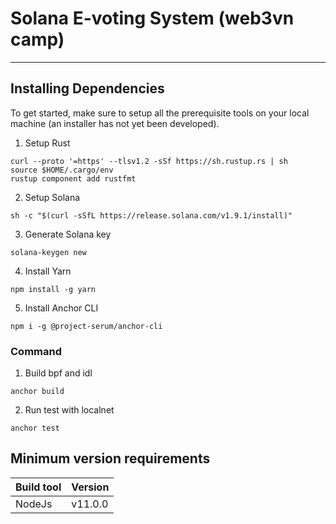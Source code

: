 # Solana E-voting System (web3vn camp)
----
## Installing Dependencies
To get started, make sure to setup all the prerequisite tools on your local machine (an installer has not yet been developed).

1. Setup Rust

```
curl --proto '=https' --tlsv1.2 -sSf https://sh.rustup.rs | sh
source $HOME/.cargo/env
rustup component add rustfmt
```

2. Setup Solana

```
sh -c "$(curl -sSfL https://release.solana.com/v1.9.1/install)"
```

3. Generate Solana key

```
solana-keygen new
```

4. Install Yarn

```
npm install -g yarn
```

5. Install Anchor CLI

```
npm i -g @project-serum/anchor-cli
```

### Command
1. Build bpf and idl

```
anchor build
```

2. Run test with localnet

```
anchor test
```

## Minimum version requirements
| Build tool  | Version  |
|---|---|
| NodeJs  | v11.0.0  |
